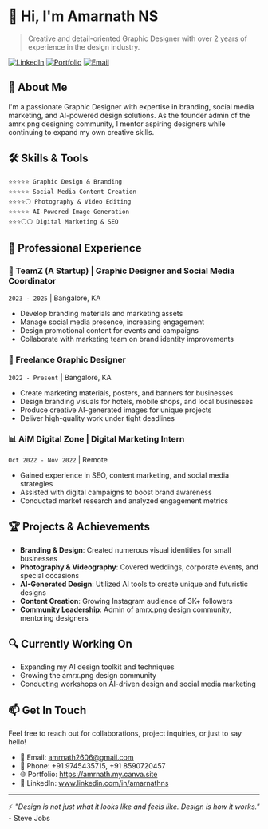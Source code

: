 # 👋 Hi, I'm Amarnath NS

> Creative and detail-oriented Graphic Designer with over 2 years of experience in the design industry.

[![LinkedIn](https://img.shields.io/badge/LinkedIn-0077B5?style=for-the-badge&logo=linkedin&logoColor=white)](https://www.linkedin.com/in/amarnathns) 
[![Portfolio](https://img.shields.io/badge/Portfolio-4285F4?style=for-the-badge&logo=google-chrome&logoColor=white)](https://amrnath.my.canva.site)
[![Email](https://img.shields.io/badge/Email-D14836?style=for-the-badge&logo=gmail&logoColor=white)](mailto:amrnath2606@gmail.com)

## 🎨 About Me

I'm a passionate Graphic Designer with expertise in branding, social media marketing, and AI-powered design solutions. As the founder admin of the amrx.png designing community, I mentor aspiring designers while continuing to expand my own creative skills.

## 🛠️ Skills & Tools

```
⭐⭐⭐⭐⭐ Graphic Design & Branding
⭐⭐⭐⭐⭐ Social Media Content Creation
⭐⭐⭐⭐⚪ Photography & Video Editing
⭐⭐⭐⭐⭐ AI-Powered Image Generation
⭐⭐⭐⚪⚪ Digital Marketing & SEO
```

## 💼 Professional Experience

### 🏢 TeamZ (A Startup) | Graphic Designer and Social Media Coordinator
`2023 - 2025` | Bangalore, KA
- Develop branding materials and marketing assets
- Manage social media presence, increasing engagement
- Design promotional content for events and campaigns
- Collaborate with marketing team on brand identity improvements

### 🚀 Freelance Graphic Designer
`2022 - Present` | Bangalore, KA
- Create marketing materials, posters, and banners for businesses
- Design branding visuals for hotels, mobile shops, and local businesses
- Produce creative AI-generated images for unique projects
- Deliver high-quality work under tight deadlines

### 📊 AiM Digital Zone | Digital Marketing Intern
`Oct 2022 - Nov 2022` | Remote
- Gained experience in SEO, content marketing, and social media strategies
- Assisted with digital campaigns to boost brand awareness
- Conducted market research and analyzed engagement metrics

## 🏆 Projects & Achievements

- **Branding & Design**: Created numerous visual identities for small businesses
- **Photography & Videography**: Covered weddings, corporate events, and special occasions
- **AI-Generated Design**: Utilized AI tools to create unique and futuristic designs
- **Content Creation**: Growing Instagram audience of 3K+ followers
- **Community Leadership**: Admin of amrx.png design community, mentoring designers

## 🔍 Currently Working On

- Expanding my AI design toolkit and techniques
- Growing the amrx.png design community
- Conducting workshops on AI-driven design and social media marketing

## 📫 Get In Touch

Feel free to reach out for collaborations, project inquiries, or just to say hello!

- 📧 Email: amrnath2606@gmail.com
- 📱 Phone: +91 9745435715, +91 8590720457
- 🌐 Portfolio: https://amrnath.my.canva.site
- 💼 LinkedIn: www.linkedin.com/in/amarnathns

---

⚡ *"Design is not just what it looks like and feels like. Design is how it works."* - Steve Jobs

